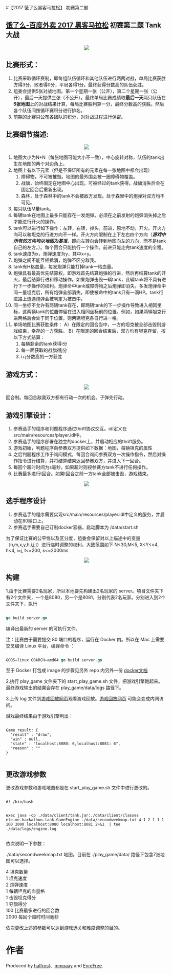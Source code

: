 
#【2017 饿了么黑客马拉松】 初赛第二题


## [饿了么-百度外卖 2017 黑客马拉松](https://hackathon.ele.me/?introduce.html) 初赛第二题 Tank 大战


<p align='center'>
<img src='./image/hackathon_2017_1.png'>
</p>


## 比赛形式：
1. 比赛采取循环赛制，即每组队伍循环和其他队伍进行两两对战，单局比赛获胜方得3分，败者得0分，平局各得1分。最终获得分数高的队伍获胜。
2. 组委会提供5张对战地图。第一个星期一张（公开），第二个星期一张（公开），最后一天提供三张（不公开）。最终单局比赛成绩取**最后一天**两只队伍在**5张地图**上的对战结果计算，每局比赛胜利算一分，最终分数高的获胜。然后各个队伍间按循环赛积分进行排名。
3. 前期的比赛只公布各团队的积分，对对战过程进行保密。


## 比赛细节描述:

<p align='center'>
<img src='./image/hackathon_2017_3.png'>
</p>

1. 地图大小为N*N（每张地图可能大小不一致），中心旋转对称，队伍的tank出生在地图的两个对边角上。
2. 地图上有以下元素（但是不保证所有的元素在每一张地图中都会出现）
    1. 障碍物，不可被摧毁。地图的最外围会被一圈障碍物覆盖。
    2. 战旗，始终固定在地图中心出现。可被经过的tank获得。战旗消失后会在固定回合后重新出现。
    3. 森林，处于森林中的tank不会被敌方发现。处于森里中的炮弹对双方均不可见。
3. 每只队伍M量tank。  
4. 每辆tank在地图上最多只能存在一发炮弹。必须在之前发射的炮弹消失掉之后才能进行开火的操作。  
5. tank可以进行如下操作：左转，右转，掉头，前进，原地不动，开火。开火方向可以和坦克的行进方向不一样。开火方向限制在上下左右四个方向（**_游戏中所有的方向均以地图为基准_**，即向左转向会转到地图向左的方向，而不是tank自己的左方。）。每个回合只能执行一个操作。前进只能走完tank速度的全程。
6. tank速度为x，炮弹速度为y，其中x<y。
7. 炮弹之间不能互相抵消，炮弹不区分敌我。
8. tank有H格血量，每发炮弹只能打掉tank一格血量。
9. 炮弹具有最高优先结算权，即游戏首先结算炮弹的行进，然后再结算tank的开火，最后结算行进和移动操作。如果炮弹击毁一辆tank，此辆tank将不具有进行下一步操作的权利。炮弹命中tank或障碍物之后炮弹即消失。多发炮弹命中同一量坦克后，所有炮弹全部消失，即使被命中的tank只有一滴HP。tank行进路上遭遇炮弹会被判定为被击中。
10. 同一坐标不允许有两辆tank存在，即两辆tank的下一步操作导致进入相同坐标，这两辆tank的位置停留在进入相同坐标前的位置。例如，如果两辆坦克行进两格后会处于同于位置，则两辆坦克各自行进一格。
11. 单场地图比赛获胜条件：
	A）在限定的回合当中，一方的坦克被全部击毁则游戏结束，幸存的一方获胜。
	B）在限定的回合结束后，双方均有坦克存留，按以下方式结算：
    1. 每辆剩余的tank获得i分
    2. 每一面获取的战旗得j分
    3. i+j分数高的一方获胜


## 游戏方式：


<p align='center'>
<img src='./image/hackathon_2017_4.png'>
</p>


回合制。每回合敌我双方都有行动一次的机会。子弹先行动。

## 游戏引擎设计：
1. 参赛选手的程序和判题程序通过thrift协议交互。idl定义在 src/main/resources/player.idl中。
2. 参赛选手的程序部署在独立的docker上，并启动相应的thrift服务。
3. 游戏初始，判题程序向参赛双方提供如下数据：地图，每辆坦克的属性
4. 之后判题程序工作于询问模式，每回合询问参赛双方一次操作指令，然后对操作指令进行结算，并将结算结果返回参赛双方，并进入下一回合。
5. 每回个超时时间为s毫秒，如果超时则视参赛方tank不进行任何操作。
6. 比赛最多进行t回合。如果t回合之前一方tank全部被击毁，游戏结束。

<p align='center'>
<img src='./image/hackathon_2017_5.png'>
</p>


## 选手程序设计
1. 参赛选手的程序需要实现src/main/resources/player.idl中定义的服务，并启动在80端口上。
2. 参赛选手需要自己订制docker容器，启动脚本为 /data/start.sh

为了保证比赛的公平性以及区分度，组委会保留对以上描述中的变量（n,m,x,y,h,i,j,t）进行临时调整的权利。大致范围如下
N<30,M<5, X<Y<=4, h<4, i=j, t<=200, s<=2000ms


<p align='center'>
<img src='./image/hackathon_2017_2.png'>
</p>


## 构建

1.由于比赛需要2名玩家，所以本地要先构建出2名玩家的 server。项目文件夹下有2个文件夹，一个是8080，另一个是8081，分别代表2名玩家。分别进入到2个文件夹下，执行

```go

go build server.go


```

编译出最新的 server 的可执行文件。

注：比赛由于需要提交 80 端口的程序，运行在 Docker 内。所以在 Mac 上需要交叉编译 Linux 平台，编译命令 ：

```go

GOOS=linux GOARCH=amd64 go build server.go

```

至于 Docker 打包成 image 的步骤见另外 repo 内另外一份 [docker文档](./docker.md)

2.执行 play\_game 文件夹下的 start\_play\_game.sh 文件，把游戏引擎跑起来。最终游戏输出的结果会存在  play\_game/data/logs 路径下。

3.上传 log 文件到[游戏回放网页](https://tank-replayer.faas.elenet.me/#/)观看游戏回放。[游戏回放网页](https://tank-replayer.faas.elenet.me/#/) 可能会变成内网访问。

游戏最终结果由于游戏引擎判出：

```

Game result: {
  "result" : "draw",
  "win" : null,
  "state" : "localhost:8080: 6,localhost:8081: 6",
  "reason" : ""
}


```


## 更改游戏参数

更改游戏参数和游戏地图都是在 start\_play\_game.sh 文件中进行更改的。

```

#! /bin/bash


exec java -cp ./data/client/tank.jar:./data/client/classes ele.me.hackathon.tank.GameEngine ./data/secondweekmap.txt 4 1 2 1 1 1 100 2000 localhost:8080 localhost:8081 2>&1  | tee ./data/logs/engine.log


```

依次说明一下参数：

./data/secondweekmap.txt 地图。目前在 ./play_game/data/ 路径下包含7张地图可以选择。

4 坦克数量  
1 坦克速度  
2 炮弹速度  
1 每辆坦克的血量格  
1 击毁坦克得分  
1 夺旗得分  
100 比赛最多进行的回合数  
2000 每回个超时时间毫秒  

依次更改上述的参数可以达到游戏选关和难度调整的目的。



# 作者

Produced by [halfrost](https://github.com/halfrost)、[mmoaay](https://github.com/mmoaay) and [EyreFree](https://github.com/EyreFree).


